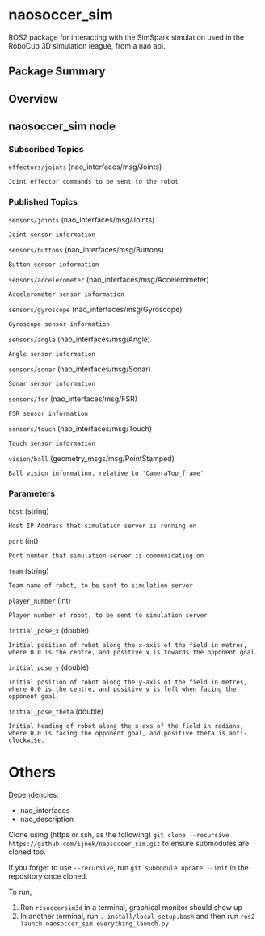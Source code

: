 # naosoccer_sim
ROS2 package for interacting with the SimSpark simulation used in the RoboCup 3D simulation league, from a nao api.

## Package Summary

## Overview

## naosoccer_sim node

### Subscribed Topics

`effectors/joints` (nao_interfaces/msg/Joints)

    Joint effector commands to be sent to the robot

### Published Topics

`sensors/joints` (nao_interfaces/msg/Joints)

    Joint sensor information

`sensors/buttons` (nao_interfaces/msg/Buttons)

    Button sensor information

`sensors/accelerometer` (nao_interfaces/msg/Accelerometer)

    Accelerometer sensor information

`sensors/gyroscope` (nao_interfaces/msg/Gyroscope)

    Gyroscope sensor information

`sensors/angle` (nao_interfaces/msg/Angle)

    Angle sensor information

`sensors/sonar` (nao_interfaces/msg/Sonar)

    Sonar sensor information

`sensors/fsr` (nao_interfaces/msg/FSR)

    FSR sensor information

`sensors/touch` (nao_interfaces/msg/Touch)

    Touch sensor information

`vision/ball` (geometry_msgs/msg/PointStamped)

    Ball vision information, relative to 'CameraTop_frame'

### Parameters

`host` (string)

    Host IP Address that simulation server is running on
    
`port` (int)

    Port number that simulation server is communicating on
    
`team` (string)

    Team name of robot, to be sent to simulation server
    
`player_number` (int)

    Player number of robot, to be sent to simulation server

`initial_pose_x` (double)

    Initial position of robot along the x-axis of the field in metres, where 0.0 is the centre, and positive x is towards the opponent goal.
    
`initial_pose_y` (double)

    Initial position of robot along the y-axis of the field in metres, where 0.0 is the centre, and positive y is left when facing the opponent goal.
    
`initial_pose_theta` (double)

    Initial heading of robot along the x-axs of the field in radians, where 0.0 is facing the opponent goal, and positive theta is anti-clockwise.


# Others

Dependencies:
* nao_interfaces
* nao_description

Clone using (https or ssh, as the following)
`git clone --recursive https://github.com/ijnek/naosoccer_sim.git`
to ensure submodules are cloned too.

If you forget to use `--recursive`, run `git submodule update --init` in the repository once cloned.

To run,

1. Run `rcsoccersim3d` in a terminal, graphical monitor should show up
1. In another terminal, run `. install/local_setup.bash` and then run `ros2 launch naosoccer_sim everything_launch.py`
